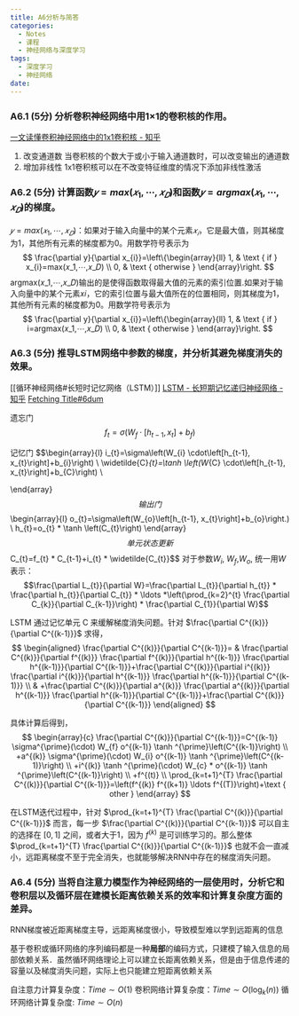 ```yaml
---
title: A6分析与简答
categories:
  - Notes
  - 课程
  - 神经网络与深度学习
tags:
  - 深度学习
  - 神经网络
date:
---
```

### A6.1 (5分) 分析卷积神经网络中用1×1的卷积核的作用。
[一文读懂卷积神经网络中的1x1卷积核 - 知乎](https://zhuanlan.zhihu.com/p/40050371)

1. 改变通道数
	当卷积核的个数大于或小于输入通道数时，可以改变输出的通道数
2. 增加非线性 
	1x1卷积核可以在不改变特征维度的情况下添加非线性激活
### A6.2 (5分) 计算函数$𝑦 = max(𝑥_1,⋯,𝑥_𝐷)$和函数$𝑦 = argmax(𝑥_1,⋯,𝑥_𝐷)$的梯度。
$𝑦 = max(𝑥_1,⋯,𝑥_𝐷)$：如果对于输入向量中的某个元素$𝑥_𝑖$，它是最大值，则其梯度为1，其他所有元素的梯度都为0。用数学符号表示为
$$
\frac{\partial y}{\partial x_{i}}=\left\{\begin{array}{ll}
1, & \text { if } x_{i}=max(𝑥_1,⋯,𝑥_𝐷) \\
0, & \text { otherwise }
\end{array}\right.
$$
argmax(𝑥_1,⋯,𝑥_𝐷)输出的是使得函数取得最大值的元素的索引位置.如果对于输入向量中的某个元素𝑥𝑖，它的索引位置与最大值所在的位置相同，则其梯度为1，其他所有元素的梯度都为0。用数学符号表示为
$$
\frac{\partial y}{\partial x_{i}}=\left\{\begin{array}{ll}
1, & \text { if } i=argmax(𝑥_1,⋯,𝑥_𝐷) \\
0, & \text { otherwise }
\end{array}\right.
$$
### A6.3 (5分) 推导LSTM网络中参数的梯度，并分析其避免梯度消失的效果。
[[循环神经网络#长短时记忆网络（LSTM）]]
[LSTM - 长短期记忆递归神经网络 - 知乎](https://zhuanlan.zhihu.com/p/123857569)
[Fetching Title#6dum](https://zhuanlan.zhihu.com/p/136223550)

遗忘门
$$f_{t}=\sigma\left(W_{f} \cdot\left[h_{t-1}, x_{t}\right]+b_{f}\right)$$

记忆门
$$\begin{array}{l}
i_{t}=\sigma\left(W_{i} \cdot\left[h_{t-1}, x_{t}\right]+b_{i}\right) \\
\widetilde{C}_{t}=\tanh \left(W_{C} \cdot\left[h_{t-1}, x_{t}\right]+b_{C}\right) \\

\end{array}$$
输出门
$$\begin{array}{l}
o_{t}=\sigma\left(W_{o}\left[h_{t-1}, x_{t}\right]+b_{o}\right.) \\
h_{t}=o_{t} * \tanh \left(C_{t}\right)
\end{array}$$
单元状态更新
$$C_{t}=f_{t} * C_{t-1}+i_{t} * \widetilde{C_{t}}$$
对于参数$W_i$, $W_f$,$W_o$, 统一用$W$表示：
$$\frac{\partial L_{t}}{\partial W}=\frac{\partial L_{t}}{\partial h_{t}} * \frac{\partial h_{t}}{\partial C_{t}} * \ldots *\left(\prod_{k=2}^{t} \frac{\partial C_{k}}{\partial C_{k-1}}\right) * \frac{\partial C_{1}}{\partial W}$$


LSTM 通过记忆单元 C 来缓解梯度消失问题。针对 $\frac{\partial C^{(k)}}{\partial C^{(k-1)}}$ 求得，
$$
\begin{aligned}
\frac{\partial C^{(k)}}{\partial C^{(k-1)}}= & \frac{\partial C^{(k)}}{\partial f^{(k)}} \frac{\partial f^{(k)}}{\partial h^{(k-1)}} \frac{\partial h^{(k-1)}}{\partial C^{(k-1)}}+\frac{\partial C^{(k)}}{\partial i^{(k)}} \frac{\partial i^{(k)}}{\partial h^{(k-1)}} \frac{\partial h^{(k-1)}}{\partial C^{(k-1)}} \\
& +\frac{\partial C^{(k)}}{\partial a^{(k)}} \frac{\partial a^{(k)}}{\partial h^{(k-1)}} \frac{\partial h^{(k-1)}}{\partial C^{(k-1)}}+\frac{\partial C^{(k)}}{\partial C^{(k-1)}}
\end{aligned}
$$

具体计算后得到，
$$
\begin{array}{c}
\frac{\partial C^{(k)}}{\partial C^{(k-1)}}=C^{(k-1)} \sigma^{\prime}(\cdot) W_{f} o^{(k-1)} \tanh ^{\prime}\left(C^{(k-1)}\right) \\
+a^{(k)} \sigma^{\prime}(\cdot) W_{i} o^{(k-1)} \tanh ^{\prime}\left(C^{(k-1)}\right) \\
+i^{(k)} \tanh ^{\prime}(\cdot) W_{c} * o^{(k-1)} \tanh ^{\prime}\left(C^{(k-1)}\right) \\
+f^{(t)} \\
\prod_{k=t+1}^{T} \frac{\partial C^{(k)}}{\partial C^{(k-1)}}=\left(f^{(k)} f^{(k+1)} \ldots f^{(T)}\right)+\text { other }
\end{array}
$$

在LSTM迭代过程中，针对  $\prod_{k=t+1}^{T} \frac{\partial C^{(k)}}{\partial C^{(k-1)}}$  而言，每一步  $\frac{\partial C^{(k)}}{\partial C^{(k-1)}}$  可以自主的选择在  $[0,1]$  之间，或者大于1，因为  $f^{(k)}$  是可训练学习的。那么整体  $\prod_{k=t+1}^{T} \frac{\partial C^{(k)}}{\partial C^{(k-1)}}$  也就不会一直减小，远距离梯度不至于完全消失，也就能够解决RNN中存在的梯度消失问题。
### A6.4 (5分) 当将自注意力模型作为神经网络的一层使用时，分析它和卷积层以及循环层在建模长距离依赖关系的效率和计算复杂度方面的差异。
RNN梯度被近距离梯度主导，远距离梯度很小，导致模型难以学到远距离的信息

基于卷积或循环网络的序列编码都是一种**局部**的编码方式，只建模了输入信息的局部依赖关系．虽然循环网络理论上可以建立长距离依赖关系，但是由于信息传递的容量以及梯度消失问题，实际上也只能建立短距离依赖关系

自注意力计算复杂度：$Time  \sim O(1)$
卷积网络计算复杂度：$Time  \sim O\left(\log_{k}(n)\right)$
循环网络计算复杂度:  $Time  \sim O(n)$